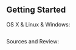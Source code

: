 ## Getting Started

OS X & Linux & Windows:
```sh Open On any browser
```
Sources and Review:
```sh The calculator.js contains all the necessary code for calculations and the index.html contains the form being used
```